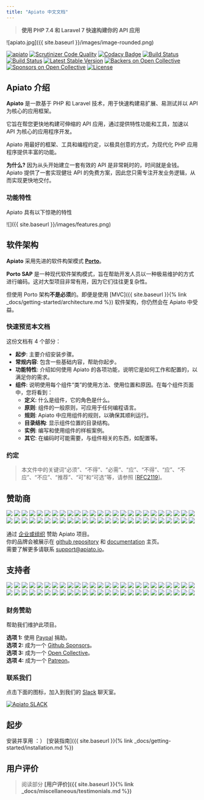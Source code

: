 ```yaml
---
title: "Apiato 中文文档"
---
```


> **使用 PHP 7.4 和 Laravel 7 快速构建你的 API 应用**

![apiato.jpg]({{ site.baseurl }}/images/image-rounded.png)

[![apiato](https://img.shields.io/badge/Status-Awesome-brightgreen.svg)](https://github.com/apiato/apiato)
[![Scrutinizer Code Quality](https://scrutinizer-ci.com/g/apiato/apiato/badges/quality-score.png?b=master)](https://scrutinizer-ci.com/g/apiato/apiato/?branch=master)
[![Codacy Badge](https://api.codacy.com/project/badge/Grade/ce8fed7f8fcd492ebbe5ef0fb36c0a9a)](https://www.codacy.com/app/mahmoudz/apiato?utm_source=github.com&utm_medium=referral&utm_content=apiato/apiato&utm_campaign=badger)
[![Build Status](https://scrutinizer-ci.com/g/apiato/apiato/badges/build.png?b=master)](https://scrutinizer-ci.com/g/apiato/apiato/build-status/master)
[![Build Status](https://travis-ci.org/apiato/apiato.svg?branch=master)](https://travis-ci.org/apiato/apiato)
[![Latest Stable Version](https://poser.pugx.org/apiato/apiato/v/stable)](https://packagist.org/packages/apiato/apiato)
[![Backers on Open Collective](https://opencollective.com/apiato/backers/badge.svg)](#backers)
[![Sponsors on Open Collective](https://opencollective.com/apiato/sponsors/badge.svg)](#sponsors)
[![License](https://poser.pugx.org/apiato/apiato/license)](https://packagist.org/packages/apiato/apiato)


## Apiato 介绍

**Apiato** 是一款基于 PHP 和 Laravel 技术，用于快速构建易扩展、易测试并以 API 为核心的应用框架。

它旨在帮您更快地构建可伸缩的 API 应用，通过提供特性功能和工具，加速以 API 为核心的应用程序开发。

Apiato 用最好的框架、工具和编程约定，以极具创意的方式，为现代化 PHP 应用程序提供丰富的功能。

**为什么?** 因为从头开始建立一套有效的 API 是非常耗时的，时间就是金钱。Apiato 提供了一套实现健壮 API 的免费方案，因此您只需专注开发业务逻辑，从而实现更快地交付。

### 功能特性

Apiato 具有以下惊艳的特性

![]({{ site.baseurl }}/images/features.png)

## 软件架构

**Apiato** 采用先进的软件构架模式 **[Porto](https://github.com/Mahmoudz/Porto)**。

**Porto SAP** 是一种现代软件架构模式，旨在帮助开发人员以一种极易维护的方式进行编码。这对大型项目非常有用，因为它们往往更复杂性。

但使用 Porto 架构**不是必须**的。即便是使用 [MVC]({{ site.baseurl }}{% link _docs/getting-started/architecture.md %}) 软件架构，你仍然会在 Apiato 中受益。



### 快速预览本文档

这份文档有 4 个部分：

- **起步**: 主要介绍安装步骤。
- **常规内容**: 包含一些基础内容，帮助你起步。
- **功能特性**: 介绍如何使用 Apiato 的各项功能，说明它是如何工作和配置的，以满足你的需求。
- **组件**: 说明使用每个组件“类”的使用方法、使用位置和原因。在每个组件页面中，您将看到：
  * **定义**: 什么是组件，它的角色是什么。
  * **原则**: 组件的一般原则，可应用于任何编程语言。
  * **规则**: Apiato 中应用组件的规则，以确保其顺利运行。
  * **目录结构**: 显示组件位置的目录结构。
  * **实例**: 编写和使用组件的样板案例。
  * **其它**: 在编码时可能需要，与组件相关的东西，如配置等。


### 约定

> 本文件中的关键词“必须”、“不得”、“必需”、“应”、“不得”、“应”、“不应”、“不应”、“推荐”、“可”和“可选”等，请参照 [[RFC2119](http://tools.ietf.org/html/rfc2119)]。

<a name="Sponsors"></a>
## 赞助商

<a href="https://opencollective.com/apiato/sponsor/0/website?requireActive=false" target="_blank"><img src="https://opencollective.com/apiato/sponsor/0/avatar.svg?requireActive=false"></a>
<a href="https://opencollective.com/apiato/sponsor/1/website?requireActive=false" target="_blank"><img src="https://opencollective.com/apiato/sponsor/1/avatar.svg?requireActive=false"></a>
<a href="https://opencollective.com/apiato/sponsor/2/website?requireActive=false" target="_blank"><img src="https://opencollective.com/apiato/sponsor/2/avatar.svg?requireActive=false"></a>
<a href="https://opencollective.com/apiato/sponsor/3/website?requireActive=false" target="_blank"><img src="https://opencollective.com/apiato/sponsor/3/avatar.svg?requireActive=false"></a>
<a href="https://opencollective.com/apiato/sponsor/4/website?requireActive=false" target="_blank"><img src="https://opencollective.com/apiato/sponsor/4/avatar.svg?requireActive=false"></a>
<a href="https://opencollective.com/apiato/sponsor/5/website?requireActive=false" target="_blank"><img src="https://opencollective.com/apiato/sponsor/5/avatar.svg?requireActive=false"></a>
<a href="https://opencollective.com/apiato/sponsor/6/website?requireActive=false" target="_blank"><img src="https://opencollective.com/apiato/sponsor/6/avatar.svg?requireActive=false"></a>
<a href="https://opencollective.com/apiato/sponsor/7/website?requireActive=false" target="_blank"><img src="https://opencollective.com/apiato/sponsor/7/avatar.svg?requireActive=false"></a>
<a href="https://opencollective.com/apiato/sponsor/8/website?requireActive=false" target="_blank"><img src="https://opencollective.com/apiato/sponsor/8/avatar.svg?requireActive=false"></a>
<a href="https://opencollective.com/apiato/sponsor/9/website?requireActive=false" target="_blank"><img src="https://opencollective.com/apiato/sponsor/9/avatar.svg?requireActive=false"></a>
<a href="https://opencollective.com/apiato/sponsor/10/website?requireActive=false" target="_blank"><img src="https://opencollective.com/apiato/sponsor/10/avatar.svg?requireActive=false"></a>
<a href="https://opencollective.com/apiato/sponsor/11/website?requireActive=false" target="_blank"><img src="https://opencollective.com/apiato/sponsor/11/avatar.svg?requireActive=false"></a>
<a href="https://opencollective.com/apiato/sponsor/12/website?requireActive=false" target="_blank"><img src="https://opencollective.com/apiato/sponsor/12/avatar.svg?requireActive=false"></a>
<a href="https://opencollective.com/apiato/sponsor/13/website?requireActive=false" target="_blank"><img src="https://opencollective.com/apiato/sponsor/13/avatar.svg?requireActive=false"></a>
<a href="https://opencollective.com/apiato/sponsor/14/website?requireActive=false" target="_blank"><img src="https://opencollective.com/apiato/sponsor/14/avatar.svg?requireActive=false"></a>
<a href="https://opencollective.com/apiato/sponsor/15/website?requireActive=false" target="_blank"><img src="https://opencollective.com/apiato/sponsor/15/avatar.svg?requireActive=false"></a>
<a href="https://opencollective.com/apiato/sponsor/16/website?requireActive=false" target="_blank"><img src="https://opencollective.com/apiato/sponsor/16/avatar.svg?requireActive=false"></a>
<a href="https://opencollective.com/apiato/sponsor/17/website?requireActive=false" target="_blank"><img src="https://opencollective.com/apiato/sponsor/17/avatar.svg?requireActive=false"></a>
<a href="https://opencollective.com/apiato/sponsor/18/website?requireActive=false" target="_blank"><img src="https://opencollective.com/apiato/sponsor/18/avatar.svg?requireActive=false"></a>
<a href="https://opencollective.com/apiato/sponsor/19/website?requireActive=false" target="_blank"><img src="https://opencollective.com/apiato/sponsor/19/avatar.svg?requireActive=false"></a>
<a href="https://opencollective.com/apiato/sponsor/20/website?requireActive=false" target="_blank"><img src="https://opencollective.com/apiato/sponsor/20/avatar.svg?requireActive=false"></a>
<a href="https://opencollective.com/apiato/sponsor/21/website?requireActive=false" target="_blank"><img src="https://opencollective.com/apiato/sponsor/21/avatar.svg?requireActive=false"></a>
<a href="https://opencollective.com/apiato/sponsor/22/website?requireActive=false" target="_blank"><img src="https://opencollective.com/apiato/sponsor/22/avatar.svg?requireActive=false"></a>
<a href="https://opencollective.com/apiato/sponsor/23/website?requireActive=false" target="_blank"><img src="https://opencollective.com/apiato/sponsor/23/avatar.svg?requireActive=false"></a>
<a href="https://opencollective.com/apiato/sponsor/24/website?requireActive=false" target="_blank"><img src="https://opencollective.com/apiato/sponsor/24/avatar.svg?requireActive=false"></a>
<a href="https://opencollective.com/apiato/sponsor/25/website?requireActive=false" target="_blank"><img src="https://opencollective.com/apiato/sponsor/25/avatar.svg?requireActive=false"></a>
<a href="https://opencollective.com/apiato/sponsor/26/website?requireActive=false" target="_blank"><img src="https://opencollective.com/apiato/sponsor/26/avatar.svg?requireActive=false"></a>
<a href="https://opencollective.com/apiato/sponsor/27/website?requireActive=false" target="_blank"><img src="https://opencollective.com/apiato/sponsor/27/avatar.svg?requireActive=false"></a>
<a href="https://opencollective.com/apiato/sponsor/28/website?requireActive=false" target="_blank"><img src="https://opencollective.com/apiato/sponsor/28/avatar.svg?requireActive=false"></a>
<a href="https://opencollective.com/apiato/sponsor/29/website?requireActive=false" target="_blank"><img src="https://opencollective.com/apiato/sponsor/29/avatar.svg?requireActive=false"></a>
<a href="https://opencollective.com/apiato/sponsor/30/website?requireActive=false" target="_blank"><img src="https://opencollective.com/apiato/sponsor/30/avatar.svg?requireActive=false"></a>
<a href="https://opencollective.com/apiato/sponsor/31/website?requireActive=false" target="_blank"><img src="https://opencollective.com/apiato/sponsor/31/avatar.svg?requireActive=false"></a>
<a href="https://opencollective.com/apiato/sponsor/32/website?requireActive=false" target="_blank"><img src="https://opencollective.com/apiato/sponsor/32/avatar.svg?requireActive=false"></a>
<a href="https://opencollective.com/apiato/sponsor/33/website?requireActive=false" target="_blank"><img src="https://opencollective.com/apiato/sponsor/33/avatar.svg?requireActive=false"></a>
<a href="https://opencollective.com/apiato/sponsor/34/website?requireActive=false" target="_blank"><img src="https://opencollective.com/apiato/sponsor/34/avatar.svg?requireActive=false"></a>
<a href="https://opencollective.com/apiato/sponsor/35/website?requireActive=false" target="_blank"><img src="https://opencollective.com/apiato/sponsor/35/avatar.svg?requireActive=false"></a>
<a href="https://opencollective.com/apiato/sponsor/36/website?requireActive=false" target="_blank"><img src="https://opencollective.com/apiato/sponsor/36/avatar.svg?requireActive=false"></a>
<a href="https://opencollective.com/apiato/sponsor/37/website?requireActive=false" target="_blank"><img src="https://opencollective.com/apiato/sponsor/37/avatar.svg?requireActive=false"></a>
<a href="https://opencollective.com/apiato/sponsor/38/website?requireActive=false" target="_blank"><img src="https://opencollective.com/apiato/sponsor/38/avatar.svg?requireActive=false"></a>
<a href="https://opencollective.com/apiato/sponsor/39/website?requireActive=false" target="_blank"><img src="https://opencollective.com/apiato/sponsor/39/avatar.svg?requireActive=false"></a>
<a href="https://opencollective.com/apiato/sponsor/40/website?requireActive=false" target="_blank"><img src="https://opencollective.com/apiato/sponsor/40/avatar.svg?requireActive=false"></a>
<a href="https://opencollective.com/apiato/sponsor/41/website?requireActive=false" target="_blank"><img src="https://opencollective.com/apiato/sponsor/41/avatar.svg?requireActive=false"></a>
<a href="https://opencollective.com/apiato/sponsor/42/website?requireActive=false" target="_blank"><img src="https://opencollective.com/apiato/sponsor/42/avatar.svg?requireActive=false"></a>
<a href="https://opencollective.com/apiato/sponsor/43/website?requireActive=false" target="_blank"><img src="https://opencollective.com/apiato/sponsor/43/avatar.svg?requireActive=false"></a>
<a href="https://opencollective.com/apiato/sponsor/44/website?requireActive=false" target="_blank"><img src="https://opencollective.com/apiato/sponsor/44/avatar.svg?requireActive=false"></a>
<a href="https://opencollective.com/apiato/sponsor/45/website?requireActive=false" target="_blank"><img src="https://opencollective.com/apiato/sponsor/45/avatar.svg?requireActive=false"></a>
<a href="https://opencollective.com/apiato/sponsor/46/website?requireActive=false" target="_blank"><img src="https://opencollective.com/apiato/sponsor/46/avatar.svg?requireActive=false"></a>
<a href="https://opencollective.com/apiato/sponsor/47/website?requireActive=false" target="_blank"><img src="https://opencollective.com/apiato/sponsor/47/avatar.svg?requireActive=false"></a>
<a href="https://opencollective.com/apiato/sponsor/48/website?requireActive=false" target="_blank"><img src="https://opencollective.com/apiato/sponsor/48/avatar.svg?requireActive=false"></a>
<a href="https://opencollective.com/apiato/sponsor/49/website?requireActive=false" target="_blank"><img src="https://opencollective.com/apiato/sponsor/49/avatar.svg?requireActive=false"></a>

通过 [企业或组织](https://opencollective.com/apiato/contribute/) 赞助 Apiato 项目。
<br>
你的品牌会被展示在 [github repository](https://github.com/apiato/apiato/) 和 [documentation](http://apiato.io/) 主页。
<br>
需要了解更多请联系 <a href = "mailto: support@apiato.io">support@apiato.io</a>。

<a name="Backers"></a>
## 支持者

<a href="https://opencollective.com/apiato/backer/0/website?requireActive=false" target="_blank"><img src="https://opencollective.com/apiato/backer/0/avatar.svg?requireActive=false"></a>
<a href="https://opencollective.com/apiato/backer/1/website?requireActive=false" target="_blank"><img src="https://opencollective.com/apiato/backer/1/avatar.svg?requireActive=false"></a>
<a href="https://opencollective.com/apiato/backer/2/website?requireActive=false" target="_blank"><img src="https://opencollective.com/apiato/backer/2/avatar.svg?requireActive=false"></a>
<a href="https://opencollective.com/apiato/backer/3/website?requireActive=false" target="_blank"><img src="https://opencollective.com/apiato/backer/3/avatar.svg?requireActive=false"></a>
<a href="https://opencollective.com/apiato/backer/4/website?requireActive=false" target="_blank"><img src="https://opencollective.com/apiato/backer/4/avatar.svg?requireActive=false"></a>
<a href="https://opencollective.com/apiato/backer/5/website?requireActive=false" target="_blank"><img src="https://opencollective.com/apiato/backer/5/avatar.svg?requireActive=false"></a>
<a href="https://opencollective.com/apiato/backer/6/website?requireActive=false" target="_blank"><img src="https://opencollective.com/apiato/backer/6/avatar.svg?requireActive=false"></a>
<a href="https://opencollective.com/apiato/backer/7/website?requireActive=false" target="_blank"><img src="https://opencollective.com/apiato/backer/7/avatar.svg?requireActive=false"></a>
<a href="https://opencollective.com/apiato/backer/8/website?requireActive=false" target="_blank"><img src="https://opencollective.com/apiato/backer/8/avatar.svg?requireActive=false"></a>
<a href="https://opencollective.com/apiato/backer/9/website?requireActive=false" target="_blank"><img src="https://opencollective.com/apiato/backer/9/avatar.svg?requireActive=false"></a>
<a href="https://opencollective.com/apiato/backer/10/website?requireActive=false" target="_blank"><img src="https://opencollective.com/apiato/backer/10/avatar.svg?requireActive=false"></a>
<a href="https://opencollective.com/apiato/backer/11/website?requireActive=false" target="_blank"><img src="https://opencollective.com/apiato/backer/11/avatar.svg?requireActive=false"></a>
<a href="https://opencollective.com/apiato/backer/12/website?requireActive=false" target="_blank"><img src="https://opencollective.com/apiato/backer/12/avatar.svg?requireActive=false"></a>
<a href="https://opencollective.com/apiato/backer/13/website?requireActive=false" target="_blank"><img src="https://opencollective.com/apiato/backer/13/avatar.svg?requireActive=false"></a>
<a href="https://opencollective.com/apiato/backer/14/website?requireActive=false" target="_blank"><img src="https://opencollective.com/apiato/backer/14/avatar.svg?requireActive=false"></a>
<a href="https://opencollective.com/apiato/backer/15/website?requireActive=false" target="_blank"><img src="https://opencollective.com/apiato/backer/15/avatar.svg?requireActive=false"></a>
<a href="https://opencollective.com/apiato/backer/16/website?requireActive=false" target="_blank"><img src="https://opencollective.com/apiato/backer/16/avatar.svg?requireActive=false"></a>
<a href="https://opencollective.com/apiato/backer/17/website?requireActive=false" target="_blank"><img src="https://opencollective.com/apiato/backer/17/avatar.svg?requireActive=false"></a>
<a href="https://opencollective.com/apiato/backer/18/website?requireActive=false" target="_blank"><img src="https://opencollective.com/apiato/backer/18/avatar.svg?requireActive=false"></a>
<a href="https://opencollective.com/apiato/backer/19/website?requireActive=false" target="_blank"><img src="https://opencollective.com/apiato/backer/19/avatar.svg?requireActive=false"></a>
<a href="https://opencollective.com/apiato/backer/20/website?requireActive=false" target="_blank"><img src="https://opencollective.com/apiato/backer/20/avatar.svg?requireActive=false"></a>
<a href="https://opencollective.com/apiato/backer/21/website?requireActive=false" target="_blank"><img src="https://opencollective.com/apiato/backer/21/avatar.svg?requireActive=false"></a>
<a href="https://opencollective.com/apiato/backer/22/website?requireActive=false" target="_blank"><img src="https://opencollective.com/apiato/backer/22/avatar.svg?requireActive=false"></a>
<a href="https://opencollective.com/apiato/backer/23/website?requireActive=false" target="_blank"><img src="https://opencollective.com/apiato/backer/23/avatar.svg?requireActive=false"></a>
<a href="https://opencollective.com/apiato/backer/24/website?requireActive=false" target="_blank"><img src="https://opencollective.com/apiato/backer/24/avatar.svg?requireActive=false"></a>
<a href="https://opencollective.com/apiato/backer/25/website?requireActive=false" target="_blank"><img src="https://opencollective.com/apiato/backer/25/avatar.svg?requireActive=false"></a>
<a href="https://opencollective.com/apiato/backer/26/website?requireActive=false" target="_blank"><img src="https://opencollective.com/apiato/backer/26/avatar.svg?requireActive=false"></a>
<a href="https://opencollective.com/apiato/backer/27/website?requireActive=false" target="_blank"><img src="https://opencollective.com/apiato/backer/27/avatar.svg?requireActive=false"></a>
<a href="https://opencollective.com/apiato/backer/28/website?requireActive=false" target="_blank"><img src="https://opencollective.com/apiato/backer/28/avatar.svg?requireActive=false"></a>
<a href="https://opencollective.com/apiato/backer/29/website?requireActive=false" target="_blank"><img src="https://opencollective.com/apiato/backer/29/avatar.svg?requireActive=false"></a>
<a href="https://opencollective.com/apiato/backer/30/website?requireActive=false" target="_blank"><img src="https://opencollective.com/apiato/backer/30/avatar.svg?requireActive=false"></a>
<a href="https://opencollective.com/apiato/backer/31/website?requireActive=false" target="_blank"><img src="https://opencollective.com/apiato/backer/31/avatar.svg?requireActive=false"></a>
<a href="https://opencollective.com/apiato/backer/32/website?requireActive=false" target="_blank"><img src="https://opencollective.com/apiato/backer/32/avatar.svg?requireActive=false"></a>
<a href="https://opencollective.com/apiato/backer/33/website?requireActive=false" target="_blank"><img src="https://opencollective.com/apiato/backer/33/avatar.svg?requireActive=false"></a>
<a href="https://opencollective.com/apiato/backer/34/website?requireActive=false" target="_blank"><img src="https://opencollective.com/apiato/backer/34/avatar.svg?requireActive=false"></a>
<a href="https://opencollective.com/apiato/backer/35/website?requireActive=false" target="_blank"><img src="https://opencollective.com/apiato/backer/35/avatar.svg?requireActive=false"></a>
<a href="https://opencollective.com/apiato/backer/36/website?requireActive=false" target="_blank"><img src="https://opencollective.com/apiato/backer/36/avatar.svg?requireActive=false"></a>
<a href="https://opencollective.com/apiato/backer/37/website?requireActive=false" target="_blank"><img src="https://opencollective.com/apiato/backer/37/avatar.svg?requireActive=false"></a>
<a href="https://opencollective.com/apiato/backer/38/website?requireActive=false" target="_blank"><img src="https://opencollective.com/apiato/backer/38/avatar.svg?requireActive=false"></a>
<a href="https://opencollective.com/apiato/backer/39/website?requireActive=false" target="_blank"><img src="https://opencollective.com/apiato/backer/39/avatar.svg?requireActive=false"></a>
<a href="https://opencollective.com/apiato/backer/40/website?requireActive=false" target="_blank"><img src="https://opencollective.com/apiato/backer/40/avatar.svg?requireActive=false"></a>
<a href="https://opencollective.com/apiato/backer/41/website?requireActive=false" target="_blank"><img src="https://opencollective.com/apiato/backer/41/avatar.svg?requireActive=false"></a>
<a href="https://opencollective.com/apiato/backer/42/website?requireActive=false" target="_blank"><img src="https://opencollective.com/apiato/backer/42/avatar.svg?requireActive=false"></a>
<a href="https://opencollective.com/apiato/backer/43/website?requireActive=false" target="_blank"><img src="https://opencollective.com/apiato/backer/43/avatar.svg?requireActive=false"></a>
<a href="https://opencollective.com/apiato/backer/44/website?requireActive=false" target="_blank"><img src="https://opencollective.com/apiato/backer/44/avatar.svg?requireActive=false"></a>
<a href="https://opencollective.com/apiato/backer/45/website?requireActive=false" target="_blank"><img src="https://opencollective.com/apiato/backer/45/avatar.svg?requireActive=false"></a>
<a href="https://opencollective.com/apiato/backer/46/website?requireActive=false" target="_blank"><img src="https://opencollective.com/apiato/backer/46/avatar.svg?requireActive=false"></a>
<a href="https://opencollective.com/apiato/backer/47/website?requireActive=false" target="_blank"><img src="https://opencollective.com/apiato/backer/47/avatar.svg?requireActive=false"></a>
<a href="https://opencollective.com/apiato/backer/48/website?requireActive=false" target="_blank"><img src="https://opencollective.com/apiato/backer/48/avatar.svg?requireActive=false"></a>
<a href="https://opencollective.com/apiato/backer/49/website?requireActive=false" target="_blank"><img src="https://opencollective.com/apiato/backer/49/avatar.svg?requireActive=false"></a>

<a name="Donations"></a>
### 财务赞助

帮助我们维护此项目。

<b>选项 1:</b> 使用 [Paypal](https://paypal.me/mzmmzz) 捐助。
<br>
<b>选项 2:</b> 成为一个 [Github Sponsors](https://github.com/sponsors/Mahmoudz)。
<br>
<b>选项 3:</b> 成为一个 [Open Collective](https://opencollective.com/apiato/contribute)。
<br>
<b>选项 4:</b> 成为一个 [Patreon](https://www.patreon.com/zalt)。

<a name="Chat"></a>
### 联系我们

点击下面的图标，加入到我们的 [Slack](https://slackin-mezlsumyvc.now.sh/) 聊天室。

<a href="https://slackin-mezlsumyvc.now.sh/">
   <img src="https://s19.postimg.cc/h7pvzy9ar/Slack-i_OS-icon.png" alt="Apiato SLACK"/>
</a>

<a name="起步"></a>
## 起步

安装并享用 ：） [安装指南]({{ site.baseurl }}{% link _docs/getting-started/installation.md %})

<!--**LTS (Long-Term Support)** release is available. And offers support for 12 months, after the release date.-->
<!--The current LTS version is **7.2** (Release date 2017-11-11).-->
<!--It offers bug fixes (for 12 months) and security updates (for 12 months). And does not get any new features.-->

<a name="Testimonials"></a>
## 用户评价

> 阅读部分 **[用户评价]({{ site.baseurl }}{% link _docs/miscellaneous/testimonials.md %})**
